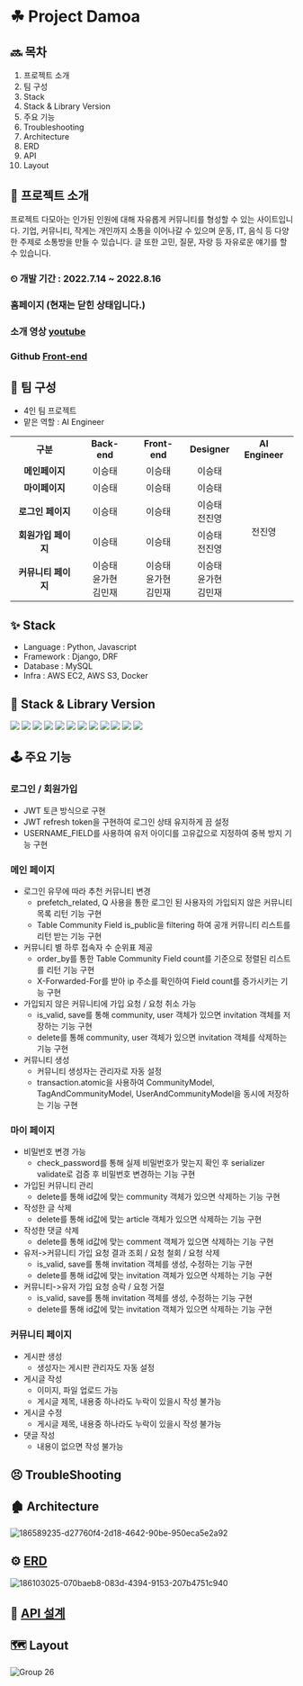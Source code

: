 # ☘ Project Damoa

## 🔜 목차
1. 프로젝트 소개  
2. 팀 구성  
3. Stack
4. Stack & Library Version
5. 주요 기능  
6. Troubleshooting
7. Architecture
8. ERD
9. API
10. Layout

## 📄 프로젝트 소개
프로젝트 다모아는 인가된 인원에 대해 자유롭게 커뮤니티를 형성할 수 있는 사이트입니다. 기업, 커뮤니티, 작게는 개인까지 소통을 이어나갈 수 있으며 운동, IT, 음식 등 다양한 주제로 소통방을 만들 수 있습니다. 글 또한 고민, 질문, 자랑 등 자유로운 얘기를 할 수 있습니다.    

### ⏲ 개발 기간 : 2022.7.14 ~ 2022.8.16

### 홈페이지  (현재는 닫힌 상태입니다.)

### 소개 영상  [youtube](https://youtu.be/6c7Q82DfTAU)

### Github  [Front-end](https://github.com/jjy0307/damoa_frontend)

## 🧑 팀 구성 
* 4인 팀 프로젝트  <br>
* 맡은 역할 : AI Engineer

<table>
  <tr>
    <td align="center"><strong>구분</strong></td>
    <td align="center"><strong>Back-end</strong></td>
    <td align="center"><strong>Front-end</strong></td>
    <td align="center"><strong>Designer</strong></td>
    <td align="center"><strong>AI Engineer</strong></td>	  
  </tr>
  <tr>
    <td align="center"><strong>메인페이지</strong></td>
    <td align="center">이승태</td>
    <td align="center">이승태</td>
    <td align="center">이승태</td>
    <td rowspan="5" align="center">전진영</td>
  </tr>
  <tr>
    <td align="center"><strong>마이페이지</strong></td>
    <td align="center">이승태</td>
    <td align="center">이승태</td>
    <td align="center">이승태</td>
  </tr>
  <tr>
    <td align="center"><strong>로그인 페이지</strong></td>
    <td align="center">이승태</td>
    <td align="center">이승태</td>
    <td align="center">이승태</br>전진영</td>
  </tr>
  <tr>
    <td align="center"><strong>회원가입 페이지</strong></td>
    <td align="center">이승태</td>
    <td align="center">이승태</td>
    <td align="center">이승태</br>전진영</td>
  </tr>
  <tr>
    <td align="center"><strong>커뮤니티 페이지</strong></td>
    <td align="center">이승태</br>윤가현</br>김민재</td>
    <td align="center">이승태</br>윤가현</br>김민재</td>
    <td align="center">이승태</br>윤가현</br>김민재</td>
  </tr>
</table>

## ✨ Stack
* Language : Python, Javascript
* Framework : Django, DRF
* Database : MySQL
* Infra : AWS EC2, AWS S3, Docker

## 📖 Stack & Library Version
<img src="https://img.shields.io/badge/python-3.9.12-brightgreen"> <img src="https://img.shields.io/badge/django-4.0.6-brightgreen"> <img src="https://img.shields.io/badge/django_rest_framework-3.13.1-brightgreen"> <img src="https://img.shields.io/badge/django_rest_framework_simple_jwt-5.2.0-brightgreen"> <img src="https://img.shields.io/badge/django_cors_header-3.13.0-brightgreen"> <img src="https://img.shields.io/badge/mysql_client-2.1.1-brightgreen"> <img src="https://img.shields.io/badge/tensorflow-2.9.1-brightgreen"> <img src="https://img.shields.io/badge/konlpy-0.6.0-brightgreen"> <img src="https://img.shields.io/badge/boto3-1.24.40-brightgreen"> <img src="https://img.shields.io/badge/PyJWT-2.4.0-brightgreen"> <img src="https://img.shields.io/badge/urllib3-1.26.11-brightgreen"> <img src="https://img.shields.io/badge/requests-2.28.1-brightgreen">
</br>

## 🕹 주요 기능
### 로그인 / 회원가입
* JWT 토큰 방식으로 구현
* JWT refresh token을 구현하여 로그인 상태 유지하게 끔 설정
* USERNAME_FIELD를 사용하여 유저 아이디를 고유값으로 지정하여 중복 방지 기능 구현

### 메인 페이지
* 로그인 유무에 따라 추천 커뮤니티 변경
    * prefetch_related, Q 사용을 통한 로그인 된 사용자의 가입되지 않은 커뮤니티 목록 리턴 기능 구현
    * Table Community Field is_public을 filtering 하여 공개 커뮤니티 리스트를 리턴 받는 기능 구현
* 커뮤니티 별 하루 접속자 수 순위표 제공
    * order_by를 통한 Table Community Field count를 기준으로 정렬된 리스트를 리턴 기능 구현
    * X-Forwarded-For를 받아 ip 주소를 확인하여 Field count를 증가시키는 기능 구현
* 가입되지 않은 커뮤니티에 가입 요청 / 요청 취소 가능
    * is_valid, save를 통해 community, user 객체가 있으면 invitation 객체를 저장하는 기능 구현
    * delete를 통해 community, user 객체가 있으면 invitation 객체를 삭제하는 기능 구현
* 커뮤니티 생성
    * 커뮤니티 생성자는 관리자로 자동 설정
    * transaction.atomic을 사용하여 CommunityModel, TagAndCommunityModel, UserAndCommunityModel을 동시에 저장하는 기능 구현

### 마이 페이지
* 비밀번호 변경 가능
    * check_password를 통해 실제 비밀번호가 맞는지 확인 후 serializer validate로 검증 후 비밀번호 변경하는 기능 구현
* 가입된 커뮤니티 관리
    * delete를 통해 id값에 맞는 community 객체가 있으면 삭제하는 기능 구현
* 작성한 글 삭제
    * delete를 통해 id값에 맞는 article 객체가 있으면 삭제하는 기능 구현 
* 작성한 댓글 삭제
    * delete를 통해 id값에 맞는 comment 객체가 있으면 삭제하는 기능 구현
* 유저->커뮤니티 가입 요청 결과 조회 / 요청 철회 / 요청 삭제
    * is_valid, save를 통해 invitation 객체를 생성, 수정하는 기능 구현
    * delete를 통해 id값에 맞는 invitation 객체가 있으면 삭제하는 기능 구현
* 커뮤니티->유저 가입 요청 승락 / 요청 거절
    * is_valid, save를 통해 invitation 객체를 생성, 수정하는 기능 구현
    * delete를 통해 id값에 맞는 invitation 객체가 있으면 삭제하는 기능 구현
    
### 커뮤니티 페이지
* 게시판 생성
   * 생성자는 게시판 관리자도 자동 설정
* 게시글 작성
   * 이미지, 파일 업로드 가능
   * 게시글 제목, 내용중 하나라도 누락이 있을시 작성 불가능
* 게시글 수정
   * 게시글 제목, 내용중 하나라도 누락이 있을시 작성 불가능
* 댓글 작성
   * 내용이 없으면 작성 불가능

## 😣 TroubleShooting

## 🏚 Architecture
![186589235-d27760f4-2d18-4642-90be-950eca5e2a92](https://user-images.githubusercontent.com/90381057/186792240-d9ec22b6-849c-4743-a5fd-8e01c93194a5.png)


## ⚙ [ERD](https://www.erdcloud.com/d/EL9ztjydoLhqhysPe)
![186103025-070baeb8-083d-4394-9153-207b4751c940](https://user-images.githubusercontent.com/90381057/186792091-80933248-481a-402a-9622-14f12739912b.png)

## 🚀 **[API 설계](https://documenter.getpostman.com/view/16204656/VUqypEbL)**

## 🗺 Layout
![Group 26](https://user-images.githubusercontent.com/90381057/186547234-04a9537b-2f48-4a3d-903b-bed3f7b3ba8d.png)
